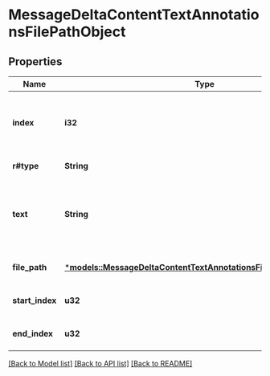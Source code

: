 # MessageDeltaContentTextAnnotationsFilePathObject

## Properties
Name | Type | Description | Notes
------------ | ------------- | ------------- | -------------
**index** | **i32** | The index of the annotation in the text content part. | 
**r#type** | **String** | Always `file_path`. | 
**text** | **String** | The text in the message content that needs to be replaced. | [optional] [default to None]
**file_path** | [***models::MessageDeltaContentTextAnnotationsFilePathObjectFilePath**](MessageDeltaContentTextAnnotationsFilePathObject_file_path.md) |  | [optional] [default to None]
**start_index** | **u32** |  | [optional] [default to None]
**end_index** | **u32** |  | [optional] [default to None]

[[Back to Model list]](../README.md#documentation-for-models) [[Back to API list]](../README.md#documentation-for-api-endpoints) [[Back to README]](../README.md)



